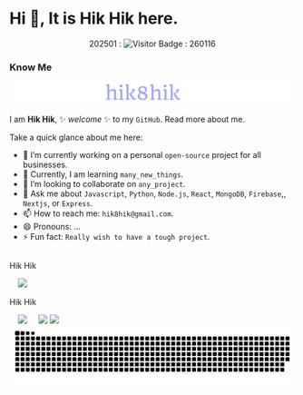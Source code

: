 # Hi 👋, It is Hik Hik here.

<div align="center">
  <!-- Visitor Badge at the Top -->
202501 : 
  <img src="https://api.visitorbadge.io/api/visitors?path=https%3A%2F%2Fgithub.com%2Fhik8hik%2Fhik8hik&label=VISITORS&labelColor=%23000&countColor=%230A0209" alt="Visitor Badge" /> : 260116
</div>

### Know Me

<div align="center">
  <a href="https://hik8hik.github.io">
    <img src="https://github.com/hik8hik/hik8hik/blob/main/assets/images/general/welcome_message.svg" alt="Welcome SVG" />
  </a>
</div>

I am **Hik Hik**, ✨ _welcome_ ✨ to my `GitHub`. Read more about me.

Take a quick glance about me here:
- 🔭 I’m currently working on a personal `open-source` project for all businesses.
- 🌱 Currently, I am learning `many_new_things`.
- 👯 I’m looking to collaborate on `any_project`.
- 💬 Ask me about `Javascript`, `Python`, `Node.js`, `React`, `MongoDB`, `Firebase`,, `Nextjs`, or `Express`.
- 📫 How to reach me: `hik8hik@gmail.com`.
- 😄 Pronouns: ...
- ⚡ Fun fact: `Really wish to have a tough project`.

<div align="center" style="display: inline-block;">
  <!-- GitHub Stats -->
  <div>
    <div>
    <p>Hik Hik</p>
  </div>
    <img src="https://github-readme-stats.vercel.app/api/top-langs/?username=hik8hik&theme=dark&hide_border=false&include_all_commits=true&count_private=false&layout=compact" />
  </div>
  
  <div>
    <div>
    <p>Hik Hik</p>
  </div>
    <img src="https://github-readme-stats.vercel.app/api/top-langs/?username=hsutter&theme=dark&hide_border=false&include_all_commits=true&count_private=false&layout=compact" />
  </div>
  
</div>

<div align="center" style="display: inline-block;">
  <img src="https://github-readme-streak-stats.herokuapp.com/?user=hik8hik&theme=dark&hide_border=false" />
   <img src="https://github-readme-stats.vercel.app/api?username=hik8hik&theme=tokyonight&show_icons=true&hide_border=true&count_private=true&include_all_commits=true" />
</div>

<div align="center">
  <!-- GitHub Snake -->
  <a href="https://hik8hik.github.io">
    <img src="https://github.com/hik8hik/hik8hik/blob/main/assets/images/general/github_snake.svg" alt="GitHub Contribution Snake" />
  </a>
</div>

